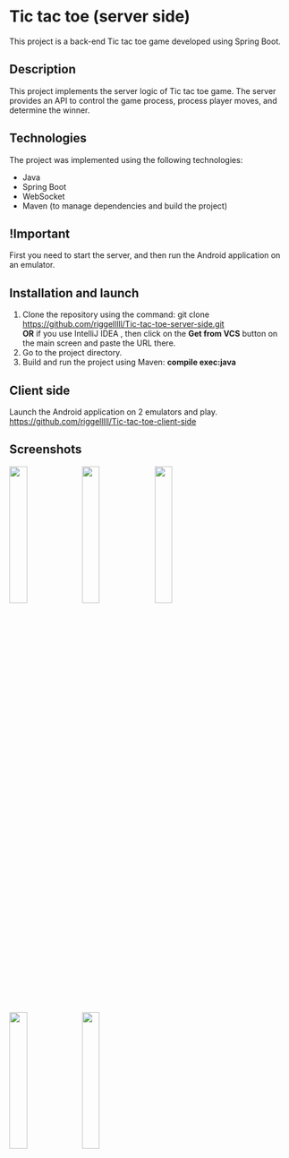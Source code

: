 # Tic tac toe (server side)

This project is a back-end Tic tac toe game developed using Spring Boot.

## Description

This project implements the server logic of Tic tac toe game. The server provides an API to control the game process, process player moves, and determine the winner.

## Technologies

The project was implemented using the following technologies:

- Java
- Spring Boot
- WebSocket
- Maven (to manage dependencies and build the project)

## !Important
First you need to start the server, and then run the Android application on an emulator.

## Installation and launch

1. Clone the repository using the command:
git clone https://github.com/riggelllll/Tic-tac-toe-server-side.git
<br><b>OR</b> if you use IntelliJ IDEA , then click on the <b>Get from VCS</b> button on the main screen and paste the URL there.
2. Go to the project directory.
3. Build and run the project using Maven: <b>compile exec:java</b>

## Client side
Launch the Android application on 2 emulators and play.
https://github.com/riggelllll/Tic-tac-toe-client-side

## Screenshots
<img src="https://github.com/riggelllll/Tic-tac-toe-server-side/assets/22434402/577d9925-bdb9-439b-b1e0-6149d09f5118" width=25% height=25%>
<img src="https://github.com/riggelllll/Tic-tac-toe-server-side/assets/22434402/0a491816-4570-4f4b-9a2d-0619e05532b9" width=25% height=25%>
<img src="https://github.com/riggelllll/Tic-tac-toe-server-side/assets/22434402/b824214e-3577-4fa3-99c0-f1a69f3d1a12" width=25% height=25%>
<img src="https://github.com/riggelllll/Tic-tac-toe-server-side/assets/22434402/67f06056-3a2d-4200-bfce-fb67812b748a" width=25% height=25%>
<img src="https://github.com/riggelllll/Tic-tac-toe-server-side/assets/22434402/91a6431b-10ea-438d-93e6-980c5a961d97" width=25% height=25%>
